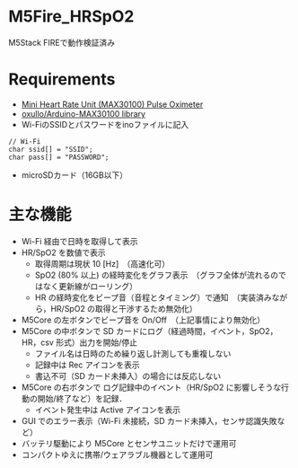 # M5Fire_HRSpO2
M5Stack FIREで動作検証済み
 
# Requirements
- [Mini Heart Rate Unit (MAX30100) Pulse Oximeter](https://m5stack-store.myshopify.com/products/mini-heart-unit)
- [oxullo/Arduino-MAX30100 library](https://github.com/oxullo/Arduino-MAX30100)
- Wi-FiのSSIDとパスワードをinoファイルに記入
```
// Wi-Fi
char ssid[] = "SSID";
char pass[] = "PASSWORD";
```
- microSDカード（16GB以下）

# 主な機能
- Wi-Fi 経由で日時を取得して表示
- HR/SpO2 を数値で表示
  - 取得周期は現状 10 [Hz]　（高速化可）
  - SpO2 (80% 以上) の経時変化をグラフ表示　（グラフ全体が流れるのではなく更新線がローリング）
  - HR の経時変化をビープ音（音程とタイミング）で通知　（実装済みながら，HR/SpO2 の取得と干渉するため無効化）
- M5Core の左ボタンでビープ音を On/Off　（上記事情により無効化）
- M5Core の中ボタンで SD カードにログ（経過時間，イベント，SpO2，HR，csv 形式）出力を開始/停止
  - ファイル名は日時のため繰り返し計測しても重複しない
  - 記録中は Rec アイコンを表示
  - 書込不可（SD カード未挿入）の場合には反応しない
- M5Core の右ボタンで ログ記録中のイベント（HR/SpO2 に影響しそうな行動の開始/終了など）を記録．
  - イベント発生中は Active アイコンを表示
- GUI でのエラー表示（Wi-Fi 未接続，SD カード未挿入，センサ認識失敗など）
- バッテリ駆動により M5Core とセンサユニットだけで運用可
- コンパクトゆえに携帯/ウェアラブル機器として運用可

